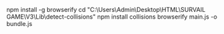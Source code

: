 npm install -g browserify
cd "C:\Users\Admin\Desktop\HTML\SURVAIL GAME\V3\Lib\detect-collisions"
npm install collisions
browserify main.js -o bundle.js
